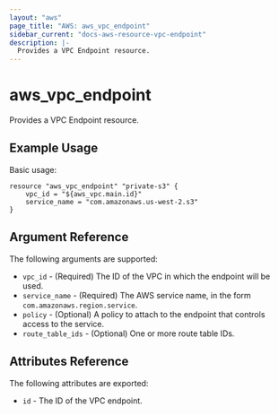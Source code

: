 ```yaml
---
layout: "aws"
page_title: "AWS: aws_vpc_endpoint"
sidebar_current: "docs-aws-resource-vpc-endpoint"
description: |-
  Provides a VPC Endpoint resource.
---
```


# aws\_vpc\_endpoint

Provides a VPC Endpoint resource.

## Example Usage

Basic usage:

```
resource "aws_vpc_endpoint" "private-s3" {
    vpc_id = "${aws_vpc.main.id}"
    service_name = "com.amazonaws.us-west-2.s3"
}
```

## Argument Reference

The following arguments are supported:

* `vpc_id` - (Required) The ID of the VPC in which the endpoint will be used.
* `service_name` - (Required) The AWS service name, in the form `com.amazonaws.region.service`.
* `policy` - (Optional) A policy to attach to the endpoint that controls access to the service.
* `route_table_ids` - (Optional) One or more route table IDs.

## Attributes Reference

The following attributes are exported:

* `id` - The ID of the VPC endpoint.
